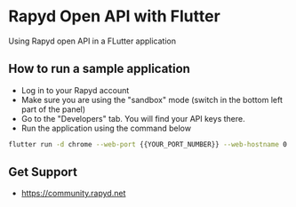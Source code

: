 # Rapyd Open API with Flutter

Using Rapyd open API in a FLutter application

## How to run a sample application
- Log in to your Rapyd account
- Make sure you are using the "sandbox" mode (switch in the bottom left part of the panel)
- Go to the "Developers" tab. You will find your API keys there.
- Run the application using the command below

```bash
flutter run -d chrome --web-port {{YOUR_PORT_NUMBER}} --web-hostname 0.0.0.0 --web-browser-flag "--disable-web-security"
```

## Get Support 
- https://community.rapyd.net 
